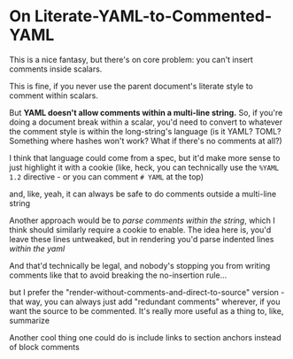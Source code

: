 # On Literate-YAML-to-Commented-YAML

This is a nice fantasy, but there's on core problem: you can't insert comments inside scalars.

This is fine, if you never use the parent document's literate style to comment within scalars.

But **YAML doesn't allow comments within a multi-line string.** So, if you're doing a document break within a scalar, you'd need to convert to whatever the comment style is within the long-string's language (is it YAML? TOML? Something where hashes won't work? What if there's no comments at all?)

I think that language could come from a spec, but it'd make more sense to just highlight it with a cookie (like, heck, you can technically use the `%YAML 1.2` directive - or you can comment `# YAML` at the top)

and, like, yeah, it can always be safe to do comments outside a multi-line string

Another approach would be to *parse comments within the string*, which I think should similarly require a cookie to enable. The idea here is, you'd leave these lines untweaked, but in rendering you'd parse indented lines *within the yaml*

And that'd technically be legal, and nobody's stopping you from writing comments like that to avoid breaking the no-insertion rule...

but I prefer the "render-without-comments-and-direct-to-source" version - that way, you can always just add "redundant comments" wherever, if you want the source to be commented. It's really more useful as a thing to, like, summarize

Another cool thing one could do is include links to section anchors instead of block comments
